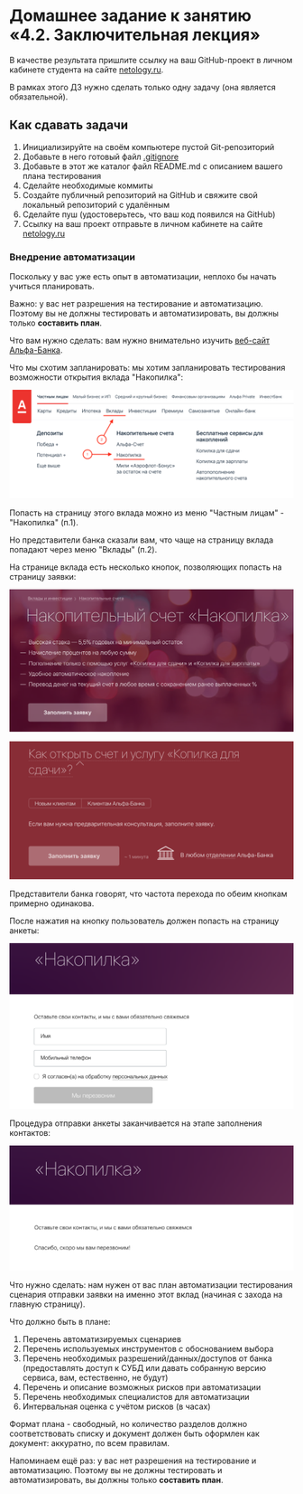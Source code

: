 # Домашнее задание к занятию «4.2. Заключительная лекция»

В качестве результата пришлите ссылку на ваш GitHub-проект в личном кабинете студента на сайте [netology.ru](https://netology.ru).

В рамках этого ДЗ нужно сделать только одну задачу (она является обязательной).

## Как сдавать задачи

1. Инициализируйте на своём компьютере пустой Git-репозиторий
1. Добавьте в него готовый файл [.gitignore](../.gitignore)
1. Добавьте в этот же каталог файл README.md с описанием вашего плана тестирования
1. Сделайте необходимые коммиты
1. Создайте публичный репозиторий на GitHub и свяжите свой локальный репозиторий с удалённым
1. Сделайте пуш (удостоверьтесь, что ваш код появился на GitHub)
1. Ссылку на ваш проект отправьте в личном кабинете на сайте [netology.ru](https://netology.ru)

### Внедрение автоматизации

Поскольку у вас уже есть опыт в автоматизации, неплохо бы начать учиться планировать.

Важно: у вас нет разрешения на тестирование и автоматизацию. Поэтому вы не должны тестировать и автоматизировать, вы должны только **составить план**.

Что вам нужно сделать: вам нужно внимательно изучить [веб-сайт Альфа-Банка](https://alfabank.ru).

Что мы схотим запланировать: мы хотим запланировать тестирования возможности открытия вклада "Накопилка":

![](pic/menu.png)

Попасть на страницу этого вклада можно из меню "Частным лицам" - "Накопилка" (п.1).

Но представители банка сказали вам, что чаще на страницу вклада попадают через меню "Вклады" (п.2).

На странице вклада есть несколько кнопок, позволяющих попасть на страницу заявки:

![](pic/order1.png)

![](pic/order2.png)

Представители банка говорят, что частота перехода по обеим кнопкам примерно одинакова.

После нажатия на кнопку пользователь должен попасть на страницу анкеты:

![](pic/anketa.png)

Процедура отправки анкеты заканчивается на этапе заполнения контактов:

![](pic/finish.png)

Что нужно сделать: нам нужен от вас план автоматизации тестирования сценария отправки заявки на именно этот вклад (начиная с захода на главную страницу).

Что должно быть в плане:
1. Перечень автоматизируемых сценариев
1. Перечень используемых инструментов с обоснованием выбора
1. Перечень необходимых разрешений/данных/доступов от банка (предоставлять доступ к СУБД или давать собранную версию сервиса, вам, естественно, не будут)
1. Перечень и описание возможных рисков при автоматизации
1. Перечень необходимых специалистов для автоматизации
1. Интервальная оценка с учётом рисков (в часах)

Формат плана - свободный, но количество разделов должно соответствовать списку и документ должен быть оформлен как документ: аккуратно, по всем правилам.

Напоминаем ещё раз: у вас нет разрешения на тестирование и автоматизацию. Поэтому вы не должны тестировать и автоматизировать, вы должны только **составить план**.